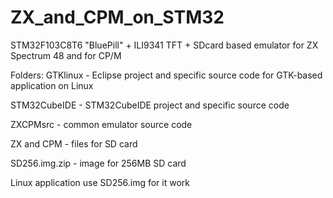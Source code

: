 # ZX_and_CPM_on_STM32

STM32F103C8T6 "BluePill" + ILI9341 TFT + SDcard based emulator for ZX Spectrum 48 and for CP/M

Folders:
GTKlinux - Eclipse project and specific source code for GTK-based application on Linux

STM32CubeIDE - STM32CubeIDE project and specific source code

ZXCPMsrc - common emulator source code

ZX and CPM - files for SD card

SD256.img.zip - image for 256MB SD card

Linux application use SD256.img for it work

